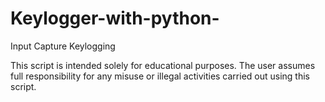 # Keylogger-with-python-
Input Capture Keylogging 

This script is intended solely for educational purposes. The user assumes full responsibility for any misuse or illegal activities carried out using this script.
